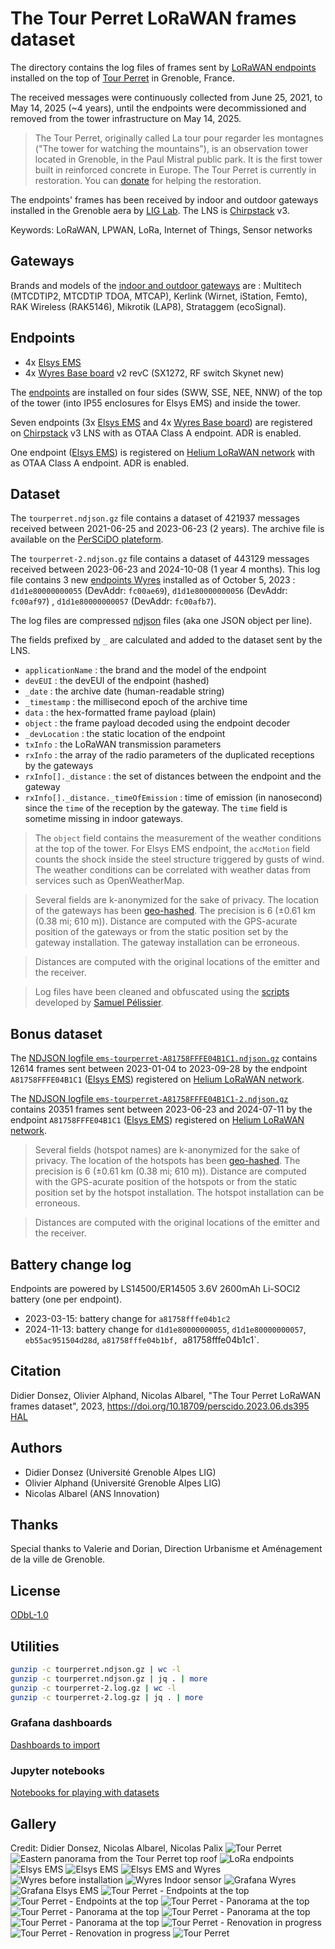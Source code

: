 # The Tour Perret LoRaWAN frames dataset

The directory contains the log files of frames sent by [LoRaWAN endpoints](./endpoints.json) installed on the top of [Tour Perret](https://en.wikipedia.org/wiki/Perret_tower_(Grenoble)) in Grenoble, France.

The received messages were continuously collected from June 25, 2021, to May 14, 2025 (~4 years), until the endpoints were decommissioned and removed from the tower infrastructure on May 14, 2025.

> The Tour Perret, originally called La tour pour regarder les montagnes ("The tower for watching the mountains"), is an observation tower located in Grenoble, in the Paul Mistral public park. It is the first tower built in reinforced concrete in Europe. The Tour Perret is currently in restoration. You can [donate](https://www.fondation-patrimoine.org/les-projets/tour-perret-de-grenoble/79576) for helping the restoration.

The endpoints' frames has been received by indoor and outdoor gateways installed in the Grenoble aera by [LIG Lab](https://www.liglab.fr/). The LNS is [Chirpstack](https://www.chirpstack.io/) v3.

Keywords: LoRaWAN, LPWAN, LoRa, Internet of Things, Sensor networks

## Gateways

Brands and models of the [indoor and outdoor gateways](https://campusiot.github.io/images/gallery.html) are : Multitech (MTCDTIP2, MTCDTIP TDOA, MTCAP), Kerlink (Wirnet, iStation, Femto), RAK Wireless (RAK5146), Mikrotik (LAP8), Strataggem (ecoSignal).

## Endpoints

* 4x [Elsys EMS](https://www.elsys.se/en/lora-ems/) 
* 4x [Wyres Base board](https://github.com/CampusIoT/RIOT-wyres/blob/main/boards/wyres_base/README.md) v2 revC (SX1272, RF switch Skynet new)

The [endpoints](endpoints.json) are installed on four sides (SWW, SSE, NEE, NNW) of the top of the tower (into IP55 enclosures for Elsys EMS) and inside the tower.

Seven endpoints (3x [Elsys EMS](https://www.elsys.se/en/lora-ems/) and 4x [Wyres Base board](https://github.com/CampusIoT/RIOT-wyres/blob/main/boards/wyres_base/README.md)) are registered on [Chirpstack](https://www.chirpstack.io/) v3 LNS with as OTAA Class A endpoint. ADR is enabled.

One endpoint ([Elsys EMS](https://www.elsys.se/en/lora-ems/)) is registered on [Helium LoRaWAN network](https://www.helium.com/lorawan) with as OTAA Class A endpoint. ADR is enabled.

## Dataset

The `tourperret.ndjson.gz`  file contains a dataset of 421937 messages received between 2021-06-25 and 2023-06-23 (2 years). The archive file is available on the [PerSCiDO plateform](https://perscido.univ-grenoble-alpes.fr/datasets/DS395).

The `tourperret-2.ndjson.gz` file contains a dataset of 443129 messages received between 2023-06-23 and 2024-10-08 (1 year 4 months). This log file contains 3 new [endpoints Wyres](./endpoints.json) installed as of October 5, 2023 : `d1d1e80000000055` (DevAddr: `fc00ae69`), `d1d1e80000000056`  (DevAddr: `fc00af97`) , `d1d1e80000000057` (DevAddr: `fc00afb7`).


The log files are compressed [ndjson](http://ndjson.org/) files (aka one JSON object per line).

The fields prefixed by `_` are calculated and  added to the dataset sent by the LNS.

* `applicationName` : the brand and the model of the endpoint
* `devEUI` : the devEUI of the endpoint (hashed)
* `_date` : the archive date (human-readable string)
* `_timestamp` : the millisecond epoch of the archive time
* `data` : the hex-formatted frame payload (plain)
* `object` : the frame payload decoded using the endpoint decoder
* `_devLocation` : the static location of the endpoint
* `txInfo` : the LoRaWAN transmission parameters 
* `rxInfo` : the array of the radio parameters of the duplicated receptions by the gateways
* `rxInfo[]._distance` : the set of distances between the endpoint and the gateway 
* `rxInfo[]._distance._timeOfEmission` : time of emission (in nanosecond) since the `time` of the reception by the gateway.  The `time` field is sometime missing in indoor gateways.

> The ```object``` field contains the measurement of the weather conditions at the top of the tower. For Elsys EMS endpoint, the ```accMotion``` field counts the shock inside the steel structure triggered by gusts of wind. The weather conditions can be correlated with weather datas from services such as OpenWeatherMap.

> Several fields are k-anonymized for the sake of privacy. The location of the gateways has been [geo-hashed](https://en.wikipedia.org/wiki/Geohash). The precision is 6 (±0.61 km (0.38 mi; 610 m)). Distance are computed with the GPS-acurate position of the gateways or from the static position set by the gateway installation. The gateway installation can be erroneous.

> Distances are computed with the original locations of the emitter and the receiver.

> Log files have been cleaned and obfuscated using the [scripts](https://gitlab.inria.fr/spelissi/wisec-2022-reproductibility/-/tree/master/code) developed by [Samuel Pélissier](https://orcid.org/0000-0002-3554-2585).

## Bonus dataset

The [NDJSON logfile `ems-tourperret-A81758FFFE04B1C1.ndjson.gz`](./ems-tourperret-A81758FFFE04B1C1.ndjson.gz) contains 12614 frames sent between 2023-01-04 to 2023-09-28 by the endpoint `A81758FFFE04B1C1` ([Elsys EMS](https://www.elsys.se/en/lora-ems/)) registered on [Helium LoRaWAN network](https://www.helium.com/lorawan).

The [NDJSON logfile `ems-tourperret-A81758FFFE04B1C1-2.ndjson.gz`](./ems-tourperret-A81758FFFE04B1C1-2.ndjson.gz) contains 20351 frames sent between 2023-06-23 and 2024-07-11 by the endpoint `A81758FFFE04B1C1` ([Elsys EMS](https://www.elsys.se/en/lora-ems/)) registered on [Helium LoRaWAN network](https://www.helium.com/lorawan).

> Several fields (hotspot names) are k-anonymized for the sake of privacy. The location of the hotspots has been [geo-hashed](https://en.wikipedia.org/wiki/Geohash). The precision is 6 (±0.61 km (0.38 mi; 610 m)). Distance are computed with the GPS-acurate position of the hotspots or from the static position set by the hotspot installation. The hotspot installation can be erroneous.

> Distances are computed with the original locations of the emitter and the receiver.

## Battery change log

Endpoints are powered by LS14500/ER14505 3.6V 2600mAh Li-SOCl2 battery (one per endpoint).

* 2023-03-15: battery change for `a81758fffe04b1c2` 
* 2024-11-13: battery change for `d1d1e80000000055`, `d1d1e80000000057`, `eb55ac951504d28d`, `a81758fffe04b1bf, `a81758fffe04b1c1`.

## Citation

Didier Donsez, Olivier Alphand, Nicolas Albarel, "The Tour Perret LoRaWAN frames dataset", 2023, https://doi.org/10.18709/perscido.2023.06.ds395 [HAL](https://hal.science/hal-04737487)

## Authors

* Didier Donsez (Université Grenoble Alpes LIG)
* Olivier Alphand (Université Grenoble Alpes LIG)
* Nicolas Albarel (ANS Innovation)

## Thanks

Special thanks to Valerie and Dorian, Direction Urbanisme et Aménagement de la ville de Grenoble.

## License
[ODbL-1.0](LICENSE.txt)

## Utilities

```bash
gunzip -c tourperret.ndjson.gz | wc -l
gunzip -c tourperret.ndjson.gz | jq . | more
gunzip -c tourperret-2.log.gz | wc -l
gunzip -c tourperret-2.log.gz | jq . | more
```

### Grafana dashboards

[Dashboards to import](./grafana)

### Jupyter notebooks

[Notebooks for playing with datasets](./notebooks)

## Gallery

Credit: Didier Donsez, Nicolas Albarel, Nicolas Palix
![Tour Perret](https://github.com/CampusIoT/datasets/blob/main/TourPerret/media/tourperret_01.jpg)
![Eastern panorama from the Tour Perret top roof](https://github.com/CampusIoT/datasets/blob/main/TourPerret/media/tourperret_top_pano_east.jpg)
![LoRa endpoints](./media/top_perret_tower.jpg)
![Elsys EMS](https://github.com/CampusIoT/datasets/blob/main/TourPerret/media/elsys_ems_tourperret_01.jpg)
![Elsys EMS](https://github.com/CampusIoT/datasets/blob/main/TourPerret/media/elsys_ems_tourperret_02.jpg)
![Elsys EMS and Wyres](https://github.com/CampusIoT/datasets/blob/main/TourPerret/media/elsys_ems_wyres_tourperret_03.jpg)
![Wyres before installation](https://github.com/CampusIoT/datasets/blob/main/TourPerret/media/tour-perret-ftd_3wyres.jpg)
![Wyres Indoor sensor](https://github.com/CampusIoT/datasets/blob/main/TourPerret/media/tour-perret-indoor-1.jpg)
![Grafana Wyres](https://github.com/CampusIoT/datasets/blob/main/TourPerret/media/grafana-wyres.jpg)
![Grafana Elsys EMS](https://github.com/CampusIoT/datasets/blob/main/TourPerret/media/grafana-ems.jpg)
![Tour Perret - Endpoints at the top](media/perret-install.jpg)
![Tour Perret - Endpoints at the top](media/perret-install-02.jpg)
![Tour Perret - Panorama at the top](media/perret-panorama-e.jpg)
![Tour Perret - Panorama at the top](media/perret-panorama-see.jpg)
![Tour Perret - Panorama at the top](media/perret-panorama-s.jpg)
![Tour Perret - Panorama at the top](media/perret-panorama-nnw.jpg)
![Tour Perret - Renovation in progress](media/perret-renovation.jpg)
![Tour Perret - Renovation in progress](media/perret-under-renovation.jpg)
![Tour Perret](media/lift-motor-predictive-maintenance.jpg)
